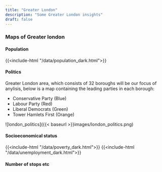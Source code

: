 ```yaml
---
title: "Greater London"
description: "Some Greater London insights"
draft: false
---
```

### Maps of Greater london
#### Population
{{<include-html "/data/population_dark.html">}}

#### Politics
Greater London area, which consists of 32 boroughs will be our focus of anylisis, below is a map containing the leading parties in each borough:

- Conservative Party (Blue)
- Labour Party (Red)
- Liberal Democrats (Green)
- Tower Hamlets First (Orange)

![london_politics]({{< baseurl >}}images/london_politics.png)

#### Socioeconomical status
{{<include-html "/data/poverty_dark.html">}}
{{<include-html "/data/unemployment_dark.html">}}



#### Number of stops etc
